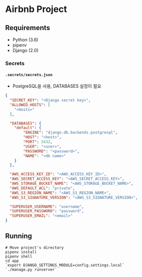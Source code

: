 # Airbnb Project

## Requirements

- Python (3.6)
- pipenv
- Django (2.0)

### Secrets

#### `.secrets/secrets.json`

- PostgreSQL을 사용, DATABASES 설정이 필요

```json
{
  "SECRET_KEY": "<Django secret key>",
  "ALLOWED_HOSTS": [
    "<Hosts>"
  ],

  "DATABASES": {
    "default": {
        "ENGINE": "django.db.backends.postgresql",
        "HOST": "<host>",
        "PORT": 5432,
        "USER": "<user>",
        "PASSWORD": "<password>",
        "NAME": "<db name>"
    }
  },

  "AWS_ACCESS_KEY_ID": "<AWS_ACCESS_KEY_ID>",
  "AWS_SECRET_ACCESS_KEY": "<AWS_SECRET_ACCESS_KEY>",
  "AWS_STORAGE_BUCKET_NAME": "<AWS_STORAGE_BUCKET_NAME>",
  "AWS_DEFAULT_ACL": "private",
  "AWS_S3_REGION_NAME": "<AWS_S3_REGION_NAME>",
  "AWS_S3_SIGNATURE_VERSION": "<AWS_S3_SIGNATURE_VERSION>",

  "SUPERUSER_USERNAME": "username",
  "SUPERUSER_PASSWORD": "password",
  "SUPERUSER_EMAIL": "<email>"
}
```

## Running

```
# Move project's directory
pipenv install
pipenv shell
cd app
`export DJANGO_SETTINGS_MODULE=config.settings.local`
`./manage.py runserver`
```
